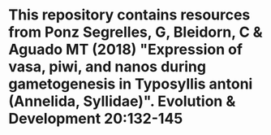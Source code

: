 # This repository contains resources from Ponz Segrelles, G, Bleidorn, C & Aguado MT (2018) "Expression of vasa, piwi, and nanos during gametogenesis in Typosyllis antoni (Annelida, Syllidae)". Evolution & Development 20:132-145
